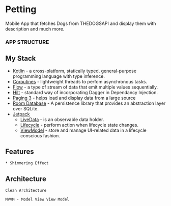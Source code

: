 # Petting
Mobile App that fetches Dogs from THEDOGSAPI and display them with description and much more.

### APP STRUCTURE
  ## My Stack
  * [Kotlin](https://kotlinlang.org/) - a cross-platform, statically typed, general-purpose programming language with type inference.
  * [Coroutines](https://kotlinlang.org/docs/reference/coroutines-overview.html) - lightweight threads to perfom asynchronous tasks.
  * [Flow](https://kotlinlang.org/docs/reference/coroutines/flow.html) - a type of stream of data that emit multiple values sequentially.
  * [Hilt](https://dagger.dev/hilt/) - standard way of incorporating Dagger in Dependancy Injection.
  * [Paging 3](https://developer.android.com/topic/libraries/architecture/paging/v3-overview) - helps load and display data from a large source
  * [Room Database](https://developer.android.com/jetpack/androidx/releases/room?gclid=Cj0KCQjwn4qWBhCvARIsAFNAMihPv08oVeZK2LXwYEDk9NZUzvhW92NAc_M9-hZlSUpr9m2t5PIETz4aAhqIEALw_wcB&gclsrc=aw.ds) - A persistence library that provides an abstraction layer over SQLite.
  * [Jetpack](https://developer.android.com/jetpack)
    * [LiveData](https://developer.android.com/topic/libraries/architecture/livedata) - is an observable data holder.
    * [Lifecycle](https://developer.android.com/topic/libraries/architecture/lifecycle) - perform action when lifecycle state changes.
    * [ViewModel](https://developer.android.com/topic/libraries/architecture/viewmodel) - store and manage UI-related data in a lifecycle conscious fashion.
    
  ## Features
    * Shimmering Effect
    

  ## Architecture
    Clean Architecture
    
    MVVM - Model View View Model
